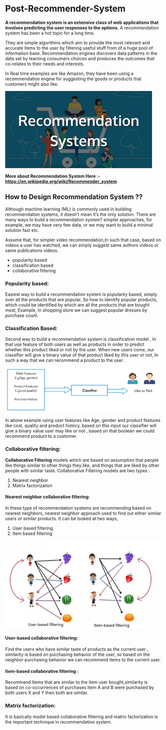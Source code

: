 # Post-Recommender-System
**A recommendation system is an extensive class of web applications that involves predicting the user responses to the options.** A recommendation system has been a hot topic for a long time.

They are simple algorithms which aim to provide the most relevant and accurate items to the user by filtering useful stuff from of a huge pool of information base. Recommendation engines discovers data patterns in the data set by learning consumers choices and produces the outcomes that co-relates to their needs and interests.

In Real time examples are like Amazon, they have been using a recommendation engine for suggesting the goods or products that customers might also like.

![](Recommendation-image.jpg)

**More about Recommendation System Here :- https://en.wikipedia.org/wiki/Recommender_system**
## How to Design Recommendation System ??

Although machine learning (ML) is commonly used in building recommendation systems, it doesn’t mean it’s the only solution. There are many ways to build a recommendation system? simpler approaches, for example, we may have very few data, or we may want to build a minimal solution fast etc.

Assume that, for simpler video recommendation,In such that case, based on videos a user has watched, we can simply suggest same authors videos or same publications videos.
* popularity based
* classification based
* collaborative filtering

### Popularity based:

Easiest way to build a recommendation system is popularity based, simply over all the products that are popular, So how to identify popular products, which could be identified by which are all the products that are bought most,
Example, In shopping store we can suggest popular dresses by purchase count.

### Classification Based:

Second way to build a recommendation system is classification model , In that use feature of both users as well as products in order to predict whether this product liked or not by the user.
When new users come, our classifier will give a binary value of that product liked by this user or not, In such a way that we can recommend a product to the user .

![](classification-based.png)

In above example using user features like Age, gender and product features like cost, quality and product history, based on this input our classifier will give a binary value user may like or not , based on that boolean we could recommend product to a customer.

### Collaborative filtering:

**Collaborative Filtering** models which are based on assumption that people like things similar to other things they like, and things that are liked by other people with similar taste.
Collaborative Filtering models are two types : 

1. Nearest neighbor
2. Matrix factorization

#### Nearest neighbor collaborative filtering:

In these type of recommendation systems are recommending based on nearest neighbors, nearest neighbor approach used to find out either similar users or similar products.
It can be looked at two ways,
1. User based filtering
2. Item based filtering

![](filtering-image.jpeg)

#### User-based collaborative filtering:
Find the users who have similar taste of products as the current user , similarity is based on purchasing behavior of the user, so based on the neighbor purchasing behavior we can recommend items to the current user.

#### Item-based collaborative filtering :

Recommend Items that are similar to the item user bought,similarity is based on co-occurrences of purchases
Item A and B were purchased by both users X and Y then both are similar.

### Matrix factorization:

It is basically model based collaborative filtering and matrix factorization is the important technique in recommendation system.
